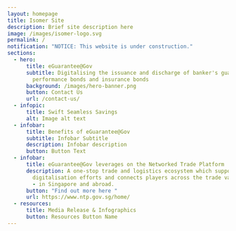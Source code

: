 ```yaml
---
layout: homepage
title: Isomer Site
description: Brief site description here
image: /images/isomer-logo.svg
permalink: /
notification: "NOTICE: This website is under construction."
sections:
  - hero:
      title: eGuarantee@Gov
      subtitle: Digitalising the issuance and discharge of banker's guarantee,
        performance bonds and insurance bonds
      background: /images/hero-banner.png
      button: Contact Us
      url: /contact-us/
  - infopic:
      title: Swift Seamless Savings
      alt: Image alt text
  - infobar:
      title: Benefits of eGuarantee@Gov
      subtitle: Infobar Subtitle
      description: Infobar description
      button: Button Text
  - infobar:
      title: eGuarantee@Gov leverages on the Networked Trade Platform
      description: A one-stop trade and logistics ecosystem which supports
        digitalisation efforts and connects players across the trade value chain
        - in Singapore and abroad.
      button: "Find out more here "
      url: https://www.ntp.gov.sg/home/
  - resources:
      title: Media Release & Infographics
      button: Resources Button Name
---
```

